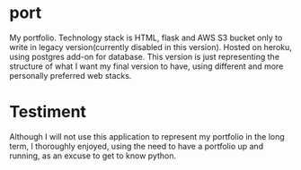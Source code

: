 # port
My portfolio. Technology stack is HTML, flask and AWS S3 bucket only to write in legacy version(currently disabled in this version). Hosted on heroku, using postgres add-on for database. This version is just representing the structure of what I want my final version to have, using different and more personally preferred web stacks.

# Testiment
Although I will not use this application to represent my portfolio in the long term, I thoroughly enjoyed, using the need to have a portfolio up and running, as an excuse to get to know python.
